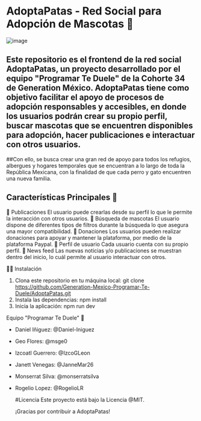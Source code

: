 # AdoptaPatas - Red Social para Adopción de Mascotas 🐶
![image](https://github.com/Generation-Mexico-Programar-Te-Duele/AdoptaPatas/assets/108698608/ca3e66ac-4471-4e79-80c1-10c96d25d3ca)


## Este repositorio es el frontend de la red social AdoptaPatas, un proyecto desarrollado por el equipo "Programar Te Duele" de la Cohorte 34 de Generation México. AdoptaPatas tiene como objetivo facilitar el apoyo de procesos de adopción responsables y accesibles, en donde los usuarios podrán crear su propio perfil, buscar mascotas que se encuentren disponibles para adopción, hacer publicaciones e interactuar con otros usuarios.

##Con ello, se busca crear una gran red de apoyo para todos los refugios, albergues y hogares temporales que se encuentran a lo largo de toda la República Mexicana, con la finalidad de que cada perro y gato encuentren una nueva familia.

## Características Principales  🐩
🐾 Publicaciones
El usuario puede crearlas desde su perfil lo que le permite la interacción con otros usuarios.
🐾 Búsqueda de mascotas
El usuario dispone de diferentes tipos de filtros durante la búsqueda lo que asegura una mayor compatibilidad.
🐾 Donaciones
Los usuarios pueden realizar donaciones para apoyar y mantener la plataforma, por medio de la plataforma Paypal.
🐾 Perfil de usuario
Cada usuario cuenta con su propio perfil.
🐾 News feed
Las nuevas noticias y/o publicaciones se muestran dentro del inicio, lo cuál permite al usuario interactuar con otros.

🐕‍🦺 Instalación
1. Clona este repositorio en tu máquina local:
  git clone https://github.com/Generation-Mexico-Programar-Te-Duele/AdoptaPatas.git
2. Instala las dependencias:
  npm install
3. Inicia la aplicación:
  npm run dev

Equipo "Programar Te Duele" 🦮 
* Daniel Iñiguez: @Daniel-Iniguez
* Geo Flores: @msge0
* Izcoatl Guerrero:  @IzcoGLeon
* Janett Venegas: @JanneMar26
* Monserrat Silva:  @monserratsilva
* Rogelio Lopez:  @RogelioLR

  #Licencia
  Este proyecto está bajo la Licencia @MIT.

  ¡Gracias por contribuir a AdoptaPatas!
  
